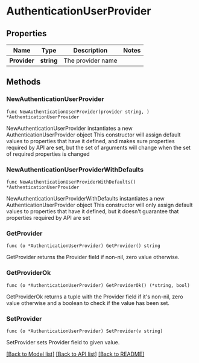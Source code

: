 # AuthenticationUserProvider

## Properties

Name | Type | Description | Notes
------------ | ------------- | ------------- | -------------
**Provider** | **string** | The provider name | 

## Methods

### NewAuthenticationUserProvider

`func NewAuthenticationUserProvider(provider string, ) *AuthenticationUserProvider`

NewAuthenticationUserProvider instantiates a new AuthenticationUserProvider object
This constructor will assign default values to properties that have it defined,
and makes sure properties required by API are set, but the set of arguments
will change when the set of required properties is changed

### NewAuthenticationUserProviderWithDefaults

`func NewAuthenticationUserProviderWithDefaults() *AuthenticationUserProvider`

NewAuthenticationUserProviderWithDefaults instantiates a new AuthenticationUserProvider object
This constructor will only assign default values to properties that have it defined,
but it doesn't guarantee that properties required by API are set

### GetProvider

`func (o *AuthenticationUserProvider) GetProvider() string`

GetProvider returns the Provider field if non-nil, zero value otherwise.

### GetProviderOk

`func (o *AuthenticationUserProvider) GetProviderOk() (*string, bool)`

GetProviderOk returns a tuple with the Provider field if it's non-nil, zero value otherwise
and a boolean to check if the value has been set.

### SetProvider

`func (o *AuthenticationUserProvider) SetProvider(v string)`

SetProvider sets Provider field to given value.



[[Back to Model list]](../README.md#documentation-for-models) [[Back to API list]](../README.md#documentation-for-api-endpoints) [[Back to README]](../README.md)


